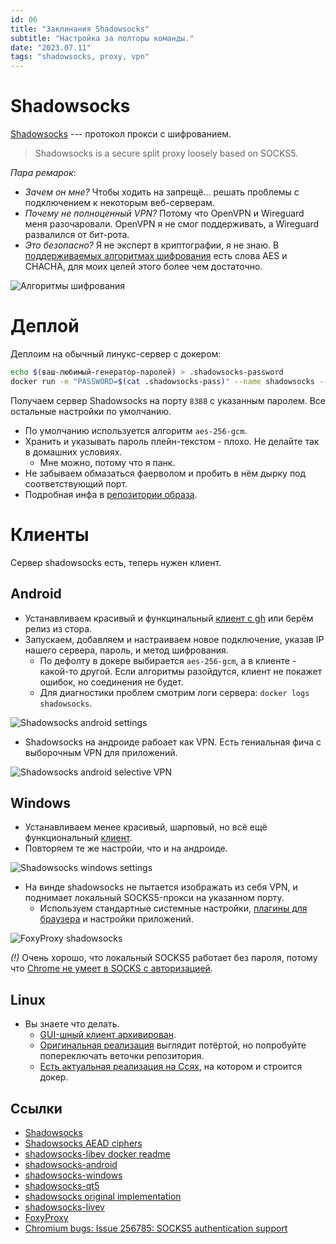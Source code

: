 ```yaml
---
id: 06
title: "Заклинания Shadowsocks"
subtitle: "Настройка за полторы команды."
date: "2023.07.11"
tags: "shadowsocks, proxy, vpn"
---
```


# Shadowsocks

[Shadowsocks](https://shadowsocks.org/) --- протокол прокси с шифрованием.

>Shadowsocks is a secure split proxy loosely based on SOCKS5.

*Пара ремарок*:

* _Зачем он мне?_ Чтобы ходить на запрещё... решать проблемы с подключением к некоторым веб-серверам.
* _Почему не полноценный VPN?_ Потому что OpenVPN и Wireguard меня разочаровали. OpenVPN я не смог поддерживать, а Wireguard развалился от бит-рота.
* _Это безопасно?_ Я не эксперт в криптографии, я не знаю. В [поддерживаемых алгоритмах шифрования](https://shadowsocks.org/doc/aead.html) есть слова AES и CHACHA, для моих целей этого более чем достаточно.

![Алгоритмы шифрования](https://github.com/kotborealis/notes/assets/6463851/57f3f0e9-9de4-463b-a92d-0b43dbad0811)

# Деплой

Деплоим на обычный линукс-сервер с докером:
```sh
echo $(ваш-любимый-генератор-паролей) > .shadowsocks-password
docker run -e "PASSWORD=$(cat .shadowsocks-pass)" --name shadowsocks --restart=unless-stopped -p 8388:8388 -p 8388:8388/udp -d shadowsocks/shadowsocks-libev
```

Получаем сервер Shadowsocks на порту `8388` с указанным паролем. Все остальные настройки по умолчанию.

* По умолчанию используется алгоритм `aes-256-gcm`.
* Хранить и указывать пароль плейн-текстом - плохо. Не делайте так в домашних условиях.
  * Мне можно, потому что я панк.
* Не забываем обмазаться фаерволом и пробить в нём дырку под соответствующий порт.
* Подробная инфа в [репозитории образа](https://github.com/shadowsocks/shadowsocks-libev/blob/master/docker/alpine/README.md).

# Клиенты

Сервер shadowsocks есть, теперь нужен клиент.

## Android

* Устанавливаем красивый и функцинальный [клиент с gh](https://github.com/shadowsocks/shadowsocks-android) или берём релиз из стора.
* Запускаем, добавляем и настраиваем новое подключение, указав IP нашего сервера, пароль, и метод шифрования.
  * По дефолту в докере выбирается `aes-256-gcm`, а в клиенте - какой-то другой. Если алгоритмы разойдутся, клиент не покажет ошибок, но соединения не будет.
  * Для диагностики проблем смотрим логи сервера: `docker logs shadowsocks`.

![Shadowsocks android settings](https://github.com/kotborealis/notes/assets/6463851/bce3b128-267d-4eb3-ad21-de0bcc0553ec)

* Shadowsocks на андроиде рабоает как VPN. Есть гениальная фича с выборочным VPN для приложений.

![Shadowsocks android selective VPN](https://github.com/kotborealis/notes/assets/6463851/85dc0ea1-0a4d-43dd-bbcd-618fe0d4d5a1)

## Windows

* Устанавливаем менее красивый, шарповый, но всё ещё функциональный [клиент](https://github.com/shadowsocks/shadowsocks-windows).
* Повторяем те же настройи, что и на андроиде.

![Shadowsocks windows settings](https://github.com/kotborealis/notes/assets/6463851/39ede410-d720-4b39-9b06-49429ff4da8e)

* На винде shadowsocks не пытается изображать из себя VPN, и поднимает локальный SOCKS5-прокси на указанном порту.
  * Используем стандартные системные настройки, [плагины для браузера](https://getfoxyproxy.org/) и настройки приложений.

![FoxyProxy shadowsocks](https://github.com/kotborealis/notes/assets/6463851/a9502037-f973-4128-8675-bdc4b9ab4569)

*(!)* Очень хорошо, что локальный SOCKS5 работает без пароля, потому что [Chrome не умеет в SOCKS с авторизацией](https://bugs.chromium.org/p/chromium/issues/detail?id=256785).

## Linux

* Вы знаете что делать.
  * [GUI-шный клиент архивирован](https://github.com/shadowsocks/shadowsocks-qt5).
  * [Оригинальная реализация](https://github.com/shadowsocks/shadowsocks) выглядит потёртой, но попробуйте попереключать веточки репозитория.
  * [Есть актуальная реализация на Ссях](https://github.com/shadowsocks/shadowsocks-libev#run-as-client), на котором и строится докер.

## Ссылки

* [Shadowsocks](https://shadowsocks.org/)
* [Shadowsocks AEAD ciphers](https://shadowsocks.org/doc/aead.html)
* [shadowsocks-libev docker readme](https://github.com/shadowsocks/shadowsocks-libev/blob/master/docker/alpine/README.md)
* [shadowsocks-android](https://github.com/shadowsocks/shadowsocks-android)
* [shadowsocks-windows](https://github.com/shadowsocks/shadowsocks-windows)
* [shadowsocks-qt5](https://github.com/shadowsocks/shadowsocks-qt5)
* [shadowsocks original implementation](https://github.com/shadowsocks/shadowsocks)
* [shadowsocks-livev](https://github.com/shadowsocks/shadowsocks-libev#run-as-client)
* [FoxyProxy](https://getfoxyproxy.org/)
* [Chromium bugs: Issue 256785: SOCKS5 authentication support](https://bugs.chromium.org/p/chromium/issues/detail?id=256785)
